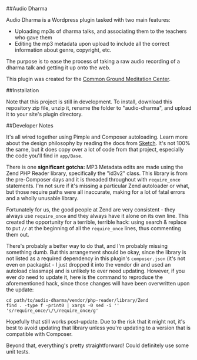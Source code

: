 ##Audio Dharma

Audio Dharma is a Wordpress plugin tasked with two main features:

 * Uploading mp3s of dharma talks, and associating them to the teachers who gave them
 * Editing the mp3 metadata upon upload to include all the correct information about genre, copyright, etc.

The purpose is to ease the process of taking a raw audio recording of a dharma talk and getting it up onto the web.

This plugin was created for the [Common Ground Meditation Center](http://commongroundmeditation.org/).

##Installation

Note that this project is still in development. To install, download this repository zip file, unzip it, rename the folder to "audio-dharma", and upload it to your site's plugin directory.

##Developer Notes

It's all wired together using Pimple and Composer autoloading. Learn more about the design philosophy by reading the docs from [Sketch](https://github.com/sketchwp/app). It's not 100% the same, but it does copy over a lot of code from that project, especially the code you'll find in `app/Base`.

There is one **significant gotcha:** MP3 Metadata edits are made using the Zend PHP Reader library, specifically the "id3v2" class. This library is from the pre-Composer days and it is threaded throughout with `require_once` statements. I'm not sure if it's missing a particular Zend autoloader or what, but those require paths were all inaccurate, making for a lot of fatal errors and a wholly unusable library.

Fortunately for us, the good people at Zend are very consistent - they always use `require_once` and they always have it alone on its own line. This created the opportunity for a terrible, terrible hack: using search & replace to put `//` at the beginning of all the `require_once` lines, thus commenting them out.

There's probably a better way to do that, and I'm probably missing something dumb. But this arrangement should be okay, since the library is not listed as a required dependency in this plugin's `composer.json` (it's not even on packagist - I just dropped it into the vendor dir and used an autoload classmap) and is unlikely to ever need updating. However, if you ever *do* need to update it, here is the command to reproduce the aforementioned hack, since those changes will have been overwritten upon the update:

    cd path/to/audio-dharma/vendor/php-reader/library/Zend
    find . -type f -print0 | xargs -0 sed -i '' 's/require_once/\/\/require_once/g'

Hopefully that still works post-update. Due to the risk that it might not, it's best to avoid updating that library unless you're updating to a version that is compatible with Composer.

Beyond that, everything's pretty straightforward! Could definitely use some unit tests.